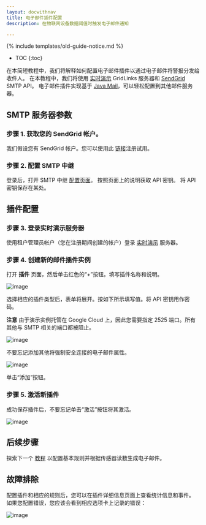```yaml
---
layout: docwithnav
title: 电子邮件插件配置
description: 在物联网设备数据阈值时触发电子邮件通知

---
```


{% include templates/old-guide-notice.md %}

* TOC
{:toc}

在本简短教程中，我们将解释如何配置电子邮件插件以通过电子邮件将警报分发给收件人。
在本教程中，我们将使用 [实时演示](https://demo.thingsboard.io) GridLinks 服务器和 [SendGrid](http://www.sendgrid.com) SMTP API。
电子邮件插件实现基于 [Java Mail](https://en.wikipedia.org/wiki/JavaMail)，可以轻松配置到其他邮件服务器。

## SMTP 服务器参数

### 步骤 1. 获取您的 SendGrid 帐户。

我们假设您有 SendGrid 帐户。您可以使用此 [链接](https://app.sendgrid.com/signup)注册试用。

### 步骤 2. 配置 SMTP 中继

登录后，打开 SMTP 中继 [配置页面](https://app.sendgrid.com/guide/integrate/langs/smtp)。
按照页面上的说明获取 API 密钥。
将 API 密钥保存在某处。

## 插件配置

### 步骤 3. 登录实时演示服务器

使用租户管理员帐户（您在注册期间创建的帐户）登录 [实时演示](https://demo.thingsboard.io) 服务器。

### 步骤 4. 创建新的邮件插件实例

打开 **插件** 页面，然后单击红色的“+”按钮。填写插件名称和说明。

![image](/images/samples/alarms/plugin-form.png)

选择相应的插件类型后，表单将展开。按如下所示填写值。将 API 密钥用作密码。

**注意** 由于演示实例托管在 Google Cloud 上，因此您需要指定 2525 端口。所有其他与 SMTP 相关的端口都被阻止。

![image](/images/samples/alarms/plugin-configuration.png)

不要忘记添加其他将强制安全连接的电子邮件属性。

![image](/images/samples/alarms/plugin-configuration-other.png)

单击“添加”按钮。

### 步骤 5. 激活新插件

成功保存插件后，不要忘记单击“激活”按钮将其激活。

![image](/images/samples/alarms/activate-plugin.png)

## 后续步骤

探索下一个 [教程](/docs/samples/alarms/basic-rules/) 以配置基本规则并根据传感器读数生成电子邮件。

## 故障排除

配置插件和相应的规则后，您可以在插件详细信息页面上查看统计信息和事件。
如果您配置错误，您应该会看到相应选项卡上记录的错误：

![image](/images/samples/alarms/plugin-events.png)